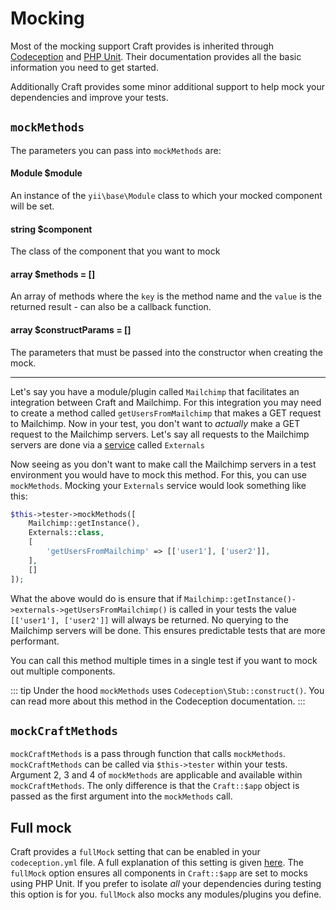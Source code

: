 # Mocking
Most of the mocking support Craft provides is inherited through [Codeception](https://codeception.com/docs/reference/Mock) and [PHP Unit](https://phpunit.de/manual/6.5/en/test-doubles.html). Their documentation provides all the basic information you need to get started.

Additionally Craft provides some minor additional support to help mock your dependencies and improve your tests.

## `mockMethods`
The parameters you can pass into `mockMethods` are:

#### **Module $module**
An instance of the `yii\base\Module` class to which your mocked component will be set.
#### **string $component**
The class of the component that you want to mock
#### **array $methods = []**
An array of methods where the `key` is the method name and the `value` is the returned result - can also be a callback function.
#### **array $constructParams = []**
 The parameters that must be passed into the constructor when creating the mock.

<hr />

Let's say you have a module/plugin called `Mailchimp` that facilitates an integration between Craft and Mailchimp. For this integration you may need to create a method called `getUsersFromMailchimp` that makes a GET request to Mailchimp. Now in your test, you don't want to *actually* make a GET request to the Mailchimp servers. Let's say all requests to the Mailchimp servers are done via a [service](../../extend/services.md) called `Externals`

Now seeing as you don't want to make call the Mailchimp servers in a test environment you would have to mock this method. For this, you can use `mockMethods`. Mocking your `Externals` service would look something like this:

```php
$this->tester->mockMethods([
    Mailchimp::getInstance(),
    Externals::class,
    [
        'getUsersFromMailchimp' => [['user1'], ['user2']],
    ],
    []
]);
```

What the above would do is ensure that if `Mailchimp::getInstance()->externals->getUsersFromMailchimp()` is called in your tests the value `[['user1'], ['user2']]` will always be returned. No querying to the Mailchimp servers will be done. This ensures predictable tests that are more performant.

You can call this method multiple times in a single test if you want to mock out multiple components.

::: tip
Under the hood `mockMethods` uses `Codeception\Stub::construct()`.  You can read more about this method in the Codeception documentation.
:::
## `mockCraftMethods`
`mockCraftMethods` is a pass through function that calls `mockMethods`. `mockCraftMethods` can be called via `$this->tester` within your tests. Argument 2, 3 and 4 of `mockMethods` are applicable and available within `mockCraftMethods`. The only difference is that the `Craft::$app` object is passed as the first argument into the `mockMethods` call.

## Full mock
Craft provides a `fullMock` setting that can be enabled in your `codeception.yml` file. A full explanation of this setting is given [here](full-mock.md). The `fullMock` option ensures all components in `Craft::$app` are set to mocks using PHP Unit. If you prefer to isolate *all* your dependencies during testing this option is for you. `fullMock` also mocks any modules/plugins you define.
